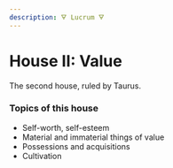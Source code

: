 ```yaml
---
description: 🜃 Lucrum 🜃
---
```


# House II: Value

The second house, ruled by Taurus.



### Topics of this house

* Self-worth, self-esteem
* Material and immaterial things of value
* Possessions and acquisitions
* Cultivation



